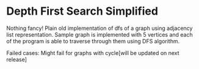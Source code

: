 # Depth First Search Simplified

Nothing fancy! 
Plain old implementation of dfs of a graph using adjacency list representation. 
Sample graph is implemented with 5 vertices and each of the program is able to traverse through them using DFS algorithm.

Failed cases:
Might fail for graphs with cycle[will be updated on next release]
